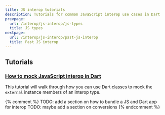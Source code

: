 ```yaml
---
title: JS interop tutorials
description: Tutorials for common JavaScript interop use cases in Dart.
prevpage:
  url: /interop/js-interop/js-types
  title: JS types
nextpage:
  url: /interop/js-interop/past-js-interop
  title: Past JS interop
---
```


## Tutorials

### [How to mock JavaScript interop in Dart][]

This tutorial will walk through how you can use Dart classes to mock the
`external` instance members of an interop type.

{% comment %}
TODO: add a section on how to bundle a JS and Dart app for interop
TODO: maybe add a section on conversions
{% endcomment %}

[How to mock JavaScript interop in Dart]: /interop/js-interop/mock